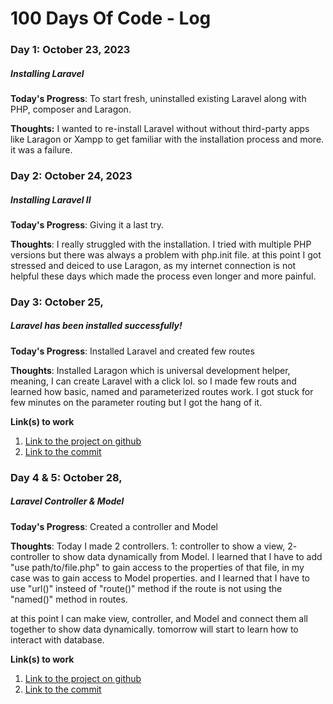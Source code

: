 # 100 Days Of Code - Log

### Day 1: October 23, 2023 
##### Installing Laravel
**Today's Progress**: To start fresh,  uninstalled existing Laravel along with PHP, composer and Laragon.

**Thoughts:** I wanted to re-install Laravel without without third-party apps like Laragon or Xampp to get familiar with the installation process and more. it was a failure.

<!-- **Link to work:** [Calculator App](http://www.example.com) -->

### Day 2: October 24, 2023
##### Installing Laravel II

**Today's Progress**: Giving it a last try.

**Thoughts**: I really struggled with the installation. I tried with multiple PHP versions but there was always a problem with php.init file. at this point I got stressed and deiced to use Laragon, as my internet connection is not helpful these days which made the process even longer and more painful.

<!-- **Link(s) to work**: [Calculator App](http://www.example.com) -->


### Day 3: October 25, 
##### Laravel has been installed successfully!

**Today's Progress**: Installed Laravel and created few routes

**Thoughts**: Installed Laragon which is universal development helper, meaning, I can create Laravel with a click lol. so I made few routs and learned how basic, named and parameterized routes work. I got stuck for few minutes on the parameter routing but I got the hang of it.

**Link(s) to work**
1. [Link to the project on github](https://github.com/fathidevs/100doc/commits/main)
2. [Link to the commit](https://github.com/fathidevs/100doc/commit/5508c3c633473e17427acffb8e38a808a4c2f3d4)




### Day 4 & 5: October 28, 
##### Laravel Controller & Model

**Today's Progress**: Created a controller and Model

**Thoughts**: Today I made 2 controllers.
1: controller to show a view,
2- controller to show data dynamically from Model.
I learned that I have to add "use path/to/file.php" to gain access
to the properties of that file, in my case was to gain access to Model
properties. and I learned that I have to use "url()"
insteed of "route()" method if the route is not using the "named()" method in routes.

at this point I can make view, controller, and Model and connect 
them all together to show data dynamically. tomorrow will start to 
learn how to interact with database.

**Link(s) to work**
1. [Link to the project on github](https://github.com/fathidevs/100doc/commits/main)
2. [Link to the commit](https://github.com/fathidevs/100doc/commit/1fb9498889ea9a558c70bb728a7cc10c2f4bc5b0)



